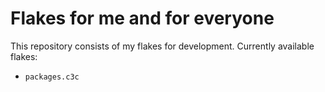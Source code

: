 
# Flakes for me and for everyone

This repository consists of my flakes for development. Currently available flakes:
  - `packages.c3c`




